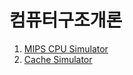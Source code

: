 # 컴퓨터구조개론

1. [MIPS CPU Simulator](https://github.com/jun4021/CS-review/tree/master/Network/P1)
2. [Cache Simulator](https://github.com/jun4021/CS-review/tree/master/Network/P2)
